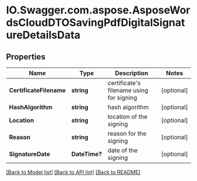# IO.Swagger.com.aspose.AsposeWordsCloudDTOSavingPdfDigitalSignatureDetailsData
## Properties

Name | Type | Description | Notes
------------ | ------------- | ------------- | -------------
**CertificateFilename** | **string** | certificate&#39;s filename using for signing | [optional] 
**HashAlgorithm** | **string** | hash algorithm | [optional] 
**Location** | **string** | location of the signing | [optional] 
**Reason** | **string** | reason for the signing | [optional] 
**SignatureDate** | **DateTime?** | date of the signing | [optional] 

[[Back to Model list]](../README.md#documentation-for-models) [[Back to API list]](../README.md#documentation-for-api-endpoints) [[Back to README]](../README.md)

